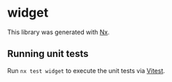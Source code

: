# widget

This library was generated with [Nx](https://nx.dev).

## Running unit tests

Run `nx test widget` to execute the unit tests via [Vitest](https://vitest.dev/).
